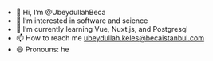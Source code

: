 - 👋 Hi, I’m @UbeydullahBeca
- 👀 I’m interested in software and science
- 🌱 I’m currently learning Vue, Nuxt.js, and Postgresql
- 📫 How to reach me ubeydullah.keles@becaistanbul.com
- 😄 Pronouns: he

<!---
UbeydullahBeca/UbeydullahBeca is a ✨ special ✨ repository because its `README.md` (this file) appears on your GitHub profile.
You can click the Preview link to take a look at your changes.
--->
